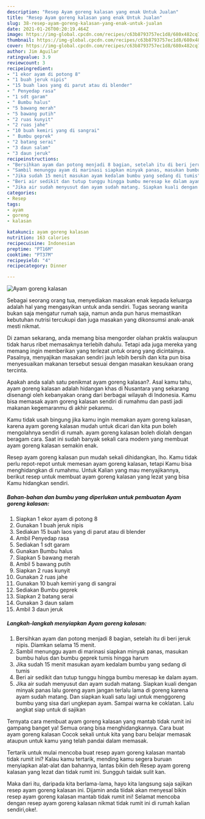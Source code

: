 ```yaml
---
description: "Resep Ayam goreng kalasan yang enak Untuk Jualan"
title: "Resep Ayam goreng kalasan yang enak Untuk Jualan"
slug: 38-resep-ayam-goreng-kalasan-yang-enak-untuk-jualan
date: 2021-01-26T00:20:19.464Z
image: https://img-global.cpcdn.com/recipes/c63b8793757ec1d8/680x482cq70/ayam-goreng-kalasan-foto-resep-utama.jpg
thumbnail: https://img-global.cpcdn.com/recipes/c63b8793757ec1d8/680x482cq70/ayam-goreng-kalasan-foto-resep-utama.jpg
cover: https://img-global.cpcdn.com/recipes/c63b8793757ec1d8/680x482cq70/ayam-goreng-kalasan-foto-resep-utama.jpg
author: Jim Aguilar
ratingvalue: 3.9
reviewcount: 3
recipeingredient:
- "1 ekor ayam di potong 8"
- "1 buah jeruk nipis"
- "15 buah laos yang di parut atau di blender"
- " Penyedap rasa"
- "1 sdt garam"
- " Bumbu halus"
- "5 bawang merah"
- "5 bawang putih"
- "2 ruas kunyit"
- "2 ruas jahe"
- "10 buah kemiri yang di sangrai"
- " Bumbu geprek"
- "2 batang serai"
- "3 daun salam"
- "3 daun jeruk"
recipeinstructions:
- "Bersihkan ayam dan potong menjadi 8 bagian, setelah itu di beri jeruk nipis. Diamkan selama 15 menit."
- "Sambil menunggu ayam di marinasi siapkan minyak panas, masukan bumbu halus dan bumbu geprek tumis hingga harum"
- "Jika sudah 15 menit masukan ayam kedalam bumbu yang sedang di tumis"
- "Beri air sedikit dan tutup tunggu hingga bumbu meresap ke dalam ayam."
- "Jika air sudah menyusut dan ayam sudah matang. Siapkan kuali dengan minyak panas lalu goreng ayam jangan terlalu lama di goreng karena ayam sudah matang. Dan siapkan kuali satu lagi untuk menggoreng bumbu yang sisa dari ungkepan ayam. Sampai warna ke coklatan. Lalu angkat siap untuk di sajikan"
categories:
- Resep
tags:
- ayam
- goreng
- kalasan

katakunci: ayam goreng kalasan 
nutrition: 163 calories
recipecuisine: Indonesian
preptime: "PT16M"
cooktime: "PT37M"
recipeyield: "4"
recipecategory: Dinner

---
```



![Ayam goreng kalasan](https://img-global.cpcdn.com/recipes/c63b8793757ec1d8/680x482cq70/ayam-goreng-kalasan-foto-resep-utama.jpg)

Sebagai seorang orang tua, menyediakan masakan enak kepada keluarga adalah hal yang mengasyikan untuk anda sendiri. Tugas seorang  wanita bukan saja mengatur rumah saja, namun anda pun harus memastikan kebutuhan nutrisi tercukupi dan juga masakan yang dikonsumsi anak-anak mesti nikmat.

Di zaman  sekarang, anda memang bisa mengorder olahan praktis walaupun tidak harus ribet memasaknya terlebih dahulu. Tetapi ada juga mereka yang memang ingin memberikan yang terlezat untuk orang yang dicintainya. Pasalnya, menyajikan masakan sendiri jauh lebih bersih dan kita pun bisa menyesuaikan makanan tersebut sesuai dengan masakan kesukaan orang tercinta. 



Apakah anda salah satu penikmat ayam goreng kalasan?. Asal kamu tahu, ayam goreng kalasan adalah hidangan khas di Nusantara yang sekarang disenangi oleh kebanyakan orang dari berbagai wilayah di Indonesia. Kamu bisa memasak ayam goreng kalasan sendiri di rumahmu dan pasti jadi makanan kegemaranmu di akhir pekanmu.

Kamu tidak usah bingung jika kamu ingin memakan ayam goreng kalasan, karena ayam goreng kalasan mudah untuk dicari dan kita pun boleh mengolahnya sendiri di rumah. ayam goreng kalasan boleh diolah dengan beragam cara. Saat ini sudah banyak sekali cara modern yang membuat ayam goreng kalasan semakin enak.

Resep ayam goreng kalasan pun mudah sekali dihidangkan, lho. Kamu tidak perlu repot-repot untuk memesan ayam goreng kalasan, tetapi Kamu bisa menghidangkan di rumahmu. Untuk Kalian yang mau menyajikannya, berikut resep untuk membuat ayam goreng kalasan yang lezat yang bisa Kamu hidangkan sendiri.

<!--inarticleads1-->

##### Bahan-bahan dan bumbu yang diperlukan untuk pembuatan Ayam goreng kalasan:

1. Siapkan 1 ekor ayam di potong 8
1. Gunakan 1 buah jeruk nipis
1. Sediakan 15 buah laos yang di parut atau di blender
1. Ambil  Penyedap rasa
1. Sediakan 1 sdt garam
1. Gunakan  Bumbu halus
1. Siapkan 5 bawang merah
1. Ambil 5 bawang putih
1. Siapkan 2 ruas kunyit
1. Gunakan 2 ruas jahe
1. Gunakan 10 buah kemiri yang di sangrai
1. Sediakan  Bumbu geprek
1. Siapkan 2 batang serai
1. Gunakan 3 daun salam
1. Ambil 3 daun jeruk




<!--inarticleads2-->

##### Langkah-langkah menyiapkan Ayam goreng kalasan:

1. Bersihkan ayam dan potong menjadi 8 bagian, setelah itu di beri jeruk nipis. Diamkan selama 15 menit.
1. Sambil menunggu ayam di marinasi siapkan minyak panas, masukan bumbu halus dan bumbu geprek tumis hingga harum
1. Jika sudah 15 menit masukan ayam kedalam bumbu yang sedang di tumis
1. Beri air sedikit dan tutup tunggu hingga bumbu meresap ke dalam ayam.
1. Jika air sudah menyusut dan ayam sudah matang. Siapkan kuali dengan minyak panas lalu goreng ayam jangan terlalu lama di goreng karena ayam sudah matang. Dan siapkan kuali satu lagi untuk menggoreng bumbu yang sisa dari ungkepan ayam. Sampai warna ke coklatan. Lalu angkat siap untuk di sajikan




Ternyata cara membuat ayam goreng kalasan yang mantab tidak rumit ini gampang banget ya! Semua orang bisa menghidangkannya. Cara buat ayam goreng kalasan Cocok sekali untuk kita yang baru belajar memasak ataupun untuk kamu yang telah pandai dalam memasak.

Tertarik untuk mulai mencoba buat resep ayam goreng kalasan mantab tidak rumit ini? Kalau kamu tertarik, mending kamu segera buruan menyiapkan alat-alat dan bahannya, lantas bikin deh Resep ayam goreng kalasan yang lezat dan tidak rumit ini. Sungguh taidak sulit kan. 

Maka dari itu, daripada kita berlama-lama, hayo kita langsung saja sajikan resep ayam goreng kalasan ini. Dijamin anda tiidak akan menyesal bikin resep ayam goreng kalasan mantab tidak rumit ini! Selamat mencoba dengan resep ayam goreng kalasan nikmat tidak rumit ini di rumah kalian sendiri,oke!.

